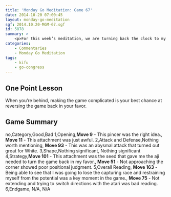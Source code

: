 ```yaml
---
title: 'Monday Go Meditation: Game 67'
date: 2014-10-20 07:00:45
layout: monday-go-meditation
sgf: 2014.10.20-MGM-67.sgf
id: 5878
summary: >
	<p>For this week’s meditation, we are turning back the clock to my first game at the <a href="/2014/09/24/go-congress-2014-prelude/">Go Congress 2014 — Prelude</a>! For those who need a refresher, this game was from the day I arrived in New York and was asked to play a match while we were waiting for people to arrive. It’s a fun game that shows just how you can find the opportunity to reverse a game if you’re willing to roll up your sleeves and complicate things. Hope you enjoy this game!</p>
categories:
	- Commentaries
	- Monday Go Meditation
tags:
	- kifu
	- go-congress
---
```


## One Point Lesson

When you’re behind, making the game complicated is your best chance at reversing the game back in your favor.

## Game Summary

no,Category,Good,Bad
1,Opening,**Move 9** - This pincer was the right idea., **Move 11** - This attachment was just awful.
2,Attack and Defense,Nothing worth mentioning, **Move 93** - This was an abysmal attack that turned out great for White.
3,Shape,Nothing significant, Nothing significant
4,Strategy,**Move 101** - This attachment was the seed that gave me the aji needed to turn the game back in my favor., **Move 51** - Not approaching the corner showed poor positional judgment.
5,Overall Reading, **Move 163** - Being able to see that I was going to lose the capturing race and restraining myself from the potential was a key moment in the game., **Move 75** - Not extending and trying to switch directions with the atari was bad reading.
6,Endgame, N/A, N/A

